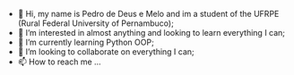 - 👋 Hi, my name is Pedro de Deus e Melo and im a student of the UFRPE (Rural Federal University of Pernambuco);
- 👀 I’m interested in almost anything and looking to learn everything I can;
- 🌱 I’m currently learning Python OOP;
- 💞️ I’m looking to collaborate on everything I can;
- 📫 How to reach me ...

<!---
PDM-Phan/PDM-Phan is a ✨ special ✨ repository because its `README.md` (this file) appears on your GitHub profile.
You can click the Preview link to take a look at your changes.
--->
